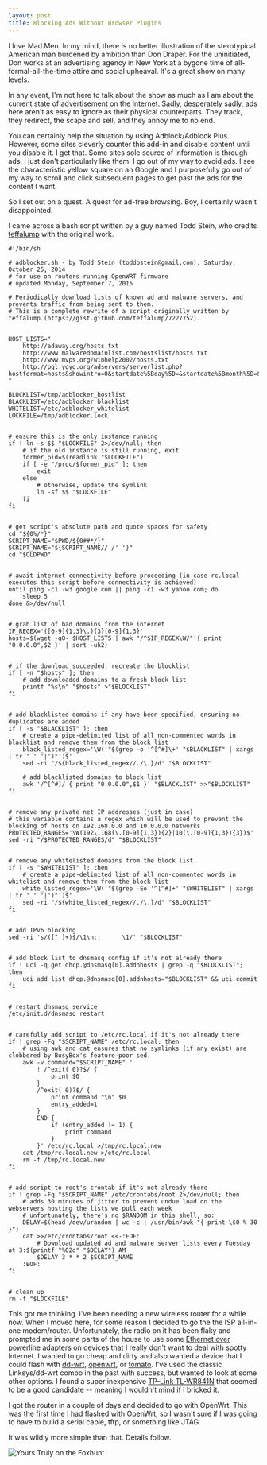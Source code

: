 ```yaml
---
layout: post
title: Blocking Ads Without Browser Plugins
---
```


I love Mad Men.   In my mind, there is no better illustration of the sterotypical
American man burdened by ambition than Don Draper.   For the uninitiated, Don works
at an advertising agency in New York at a bygone time of all-formal-all-the-time
attire and social upheaval.  It's a great show on many levels.
 
In any event, I'm not here to talk about the show as much as I am about the current state
of advertisement on the Internet. Sadly, desperately sadly, ads here aren't as easy to
ignore as their physical counterparts.   They track, they redirect,
the scape and sell, and they annoy me to no end.
 
You can certainly help the situation by using Adblock/Adblock Plus.  However, some sites
cleverly counter this add-in and disable content until you disable it.   I get that.
Some sites sole source of information is through ads.   I just don't particularly like them.
I go out of my way to avoid ads.   I see the characteristic yellow square on an Google and
I purposefully go out of my way to scroll and click subsequent pages to get past the ads
for the content I want.

So I set out on a quest.   A quest for ad-free browsing.   Boy, I certainly wasn't 
disappointed.

I came across a bash script written by a guy named Todd Stein, who credits [teffalump](https://gist.github.com/teffalump/7227752)
with the original work.   

```shell
#!/bin/sh

# adblocker.sh - by Todd Stein (toddbstein@gmail.com), Saturday, October 25, 2014
# for use on routers running OpenWRT firmware
# updated Monday, September 7, 2015

# Periodically download lists of known ad and malware servers, and prevents traffic from being sent to them.
# This is a complete rewrite of a script originally written by teffalump (https://gist.github.com/teffalump/7227752).


HOST_LISTS="
	http://adaway.org/hosts.txt
	http://www.malwaredomainlist.com/hostslist/hosts.txt
	http://www.mvps.org/winhelp2002/hosts.txt
	http://pgl.yoyo.org/adservers/serverlist.php?hostformat=hosts&showintro=0&startdate%5Bday%5D=&startdate%5Bmonth%5D=&star
"

BLOCKLIST=/tmp/adblocker_hostlist
BLACKLIST=/etc/adblocker_blacklist
WHITELIST=/etc/adblocker_whitelist
LOCKFILE=/tmp/adblocker.lock


# ensure this is the only instance running
if ! ln -s $$ "$LOCKFILE" 2>/dev/null; then
	# if the old instance is still running, exit
	former_pid=$(readlink "$LOCKFILE")
	if [ -e "/proc/$former_pid" ]; then
		exit
	else
		# otherwise, update the symlink
		ln -sf $$ "$LOCKFILE"
	fi
fi


# get script's absolute path and quote spaces for safety
cd "${0%/*}"
SCRIPT_NAME="$PWD/${0##*/}"
SCRIPT_NAME="${SCRIPT_NAME// /' '}"
cd "$OLDPWD"


# await internet connectivity before proceeding (in case rc.local executes this script before connectivity is achieved)
until ping -c1 -w3 google.com || ping -c1 -w3 yahoo.com; do
	sleep 5
done &>/dev/null


# grab list of bad domains from the internet
IP_REGEX='([0-9]{1,3}\.){3}[0-9]{1,3}'
hosts=$(wget -qO- $HOST_LISTS | awk "/^$IP_REGEX\W/"'{ print "0.0.0.0",$2 }' | sort -uk2)


# if the download succeeded, recreate the blocklist
if [ -n "$hosts" ]; then
	# add downloaded domains to a fresh block list
	printf "%s\n" "$hosts" >"$BLOCKLIST"
fi


# add blacklisted domains if any have been specified, ensuring no duplicates are added
if [ -s "$BLACKLIST" ]; then
	# create a pipe-delimited list of all non-commented words in blacklist and remove them from the block list
	black_listed_regex='\W('"$(grep -o '^[^#]\+' "$BLACKLIST" | xargs | tr ' ' '|')"')$'
	sed -ri "/${black_listed_regex//./\.}/d" "$BLOCKLIST"

	# add blacklisted domains to block list	
	awk '/^[^#]/ { print "0.0.0.0",$1 }' "$BLACKLIST" >>"$BLOCKLIST"
fi


# remove any private net IP addresses (just in case)
# this variable contains a regex which will be used to prevent the blocking of hosts on 192.168.0.0 and 10.0.0.0 networks
PROTECTED_RANGES='\W(192\.168(\.[0-9]{1,3}){2}|10(\.[0-9]{1,3}){3})$'
sed -ri "/$PROTECTED_RANGES/d" "$BLOCKLIST"


# remove any whitelisted domains from the block list
if [ -s "$WHITELIST" ]; then
	# create a pipe-delimited list of all non-commented words in whitelist and remove them from the block list
	white_listed_regex='\W('"$(grep -Eo '^[^#]+' "$WHITELIST" | xargs | tr ' ' '|')"')$'
	sed -ri "/${white_listed_regex//./\.}/d" "$BLOCKLIST"
fi


# add IPv6 blocking
sed -ri 's/([^ ]+)$/\1\n::      \1/' "$BLOCKLIST"


# add block list to dnsmasq config if it's not already there
if ! uci -q get dhcp.@dnsmasq[0].addnhosts | grep -q "$BLOCKLIST"; then
	uci add_list dhcp.@dnsmasq[0].addnhosts="$BLOCKLIST" && uci commit
fi


# restart dnsmasq service
/etc/init.d/dnsmasq restart


# carefully add script to /etc/rc.local if it's not already there
if ! grep -Fq "$SCRIPT_NAME" /etc/rc.local; then
	# using awk and cat ensures that no symlinks (if any exist) are clobbered by BusyBox's feature-poor sed.
	awk -v command="$SCRIPT_NAME" '
		! /^exit( 0)?$/ {
			print $0
		}
		/^exit( 0)?$/ {
			print command "\n" $0
			entry_added=1
		}
		END {
			if (entry_added != 1) {
				print command
			}
		}' /etc/rc.local >/tmp/rc.local.new
	cat /tmp/rc.local.new >/etc/rc.local
	rm -f /tmp/rc.local.new
fi


# add script to root's crontab if it's not already there
if ! grep -Fq "$SCRIPT_NAME" /etc/crontabs/root 2>/dev/null; then
	# adds 30 minutes of jitter to prevent undue load on the webservers hosting the lists we pull each week
	# unfortunately, there's no $RANDOM in this shell, so:
	DELAY=$(head /dev/urandom | wc -c | /usr/bin/awk "{ print \$0 % 30 }")
	cat >>/etc/crontabs/root <<-:EOF:
		# Download updated ad and malware server lists every Tuesday at 3:$(printf "%02d" "$DELAY") AM
		$DELAY 3 * * 2 $SCRIPT_NAME
	:EOF:
fi


# clean up
rm -f "$LOCKFILE"
```

This got me thinking.  I've been needing a new wireless
router for a while now.   When I moved here, for some reason I decided to go the the ISP
all-in-one modem/router.   Unfortunately, the radio on it has been flaky and prompted me
in some parts of the house to use some [Ethernet over powerline adapters](http://www.amazon.com/TP-LINK-TL-PA4010-Powerline-Adapter-500Mbps/dp/B00CUD1M66)
on devices that I really don't want to deal with spotty Internet.   I wanted to go cheap
and dirty and also wanted a device that I could flash with [dd-wrt](http://www.dd-wrt.com/site/index),
[openwrt](https://openwrt.org/), or [tomato](http://www.polarcloud.com/tomato).  I've used
the classic Linksys/dd-wrt combo in the past with success, but wanted to look at some other
options.   I found a super inexpensive [TP-Link TL-WR841N](http://www.amazon.com/TP-LINK-TL-WR841N-Wireless-Router-300Mbps/dp/B001FWYGJS/ref=sr_1_1?s=pc&ie=UTF8&qid=1444622938&sr=1-1&keywords=tp-link+841n)
that seemed to be a good candidate -- meaning I wouldn't mind if I bricked it.

I got the router in a couple of days and decided to go with OpenWrt.  This was the first 
time I had flashed with OpenWrt, so I wasn't sure if I was going to have to build a serial
cable, tftp, or something like JTAG.

It was wildly more simple than that.   Details follow.
 
 ![Yours Truly on the Foxhunt](/images/yagiClark.jpg)